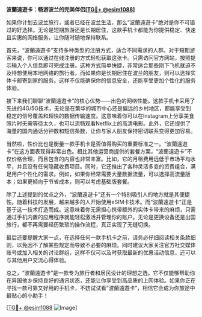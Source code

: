 **波蘭遠遊卡：畅游波兰的完美伴侣[[TG💪+ @esim1088](https://t.me/s/esim1088)]**

如果你计划去波兰旅行，或者已经在波兰生活，那么“波蘭遠遊卡”绝对是你不可错过的好选择。无论是短期旅游还是长期居住，这款手机卡都能为你提供稳定、快速且实惠的网络服务，让你随时随地保持联系。

首先，“波蘭遠遊卡”支持多种类型的注册方式，适合不同需求的人群。对于短期游客来说，你可以通过在线注册的方式轻松获取这张卡。只需访问官方网站，按照提示输入个人信息即可完成注册。这种方式简单快捷，非常适合那些刚下飞机就迫不及待想使用本地网络的旅行者。而如果你是长期居住在波兰的朋友，则可以选择实体卡邮寄到家的服务。这样不仅能确保你的信息安全，还能享受更加个性化的服务体验。

接下来我们聊聊“波蘭遠遊卡”的核心优势——出色的网络性能。这款手机卡采用了先进的4G/5G技术，无论是在繁华的城市中心还是偏远的乡村地区，都能享受到稳定的信号覆盖和超快的数据传输速度。这意味着你可以在Instagram上分享美食照片时无需等待太久，也可以流畅观看Netflix上的高清电影。此外，它还提供了海量的国内通话分钟数和短信条数，让你与家人朋友保持密切联系变得更加容易。

当然啦，性价比也是衡量一款手机卡是否值得购买的重要标准之一。“波蘭遠遊卡”在这方面表现得非常出色。相比其他运营商提供的套餐方案，“波蘭遠遊卡”不仅价格合理，而且包含的内容也非常丰富。比如，它的月租费用远低于市场平均水平，并且没有任何隐藏收费项目。同时，它还推出了各种灵活多变的资费组合，满足用户个性化的需求。例如，如果你经常需要大量数据流量，可以选择高流量版本；如果更倾向于节省成本，则可以考虑基础版套餐。

除了上述提到的优点之外，“波蘭遠遊卡”还有一个特别吸引人的地方就是其便捷性。随着科技的发展，越来越多的人开始使用eSIM卡技术。而“波蘭遠遊卡”正是基于这一技术打造而成。这意味着你无需担心携带额外的实体卡带来的麻烦，只需通过手机内置的应用程序就能轻松激活并管理你的账户。无论是更换设备还是出国旅行，都不再需要经历繁琐的操作流程，真正实现了无缝切换。

最后还要提醒大家一点，在选择任何一款手机卡之前，请务必仔细阅读相关条款细则，以免因不了解某些规定而导致不必要的麻烦。同时建议大家关注官方社交媒体账号或加入相关的讨论群组，这样不仅可以及时获取最新的优惠活动信息，还可以与其他用户交流心得体验。

总之，“波蘭遠遊卡”是一款专为旅行者和居民设计的理想之选。它不仅能够帮助你在异国他乡保持良好的通讯状态，还能让你享受到高品质的上网体验。如果你正在寻找一款可靠又好用的手机卡，不妨试试看“波蘭遠遊卡”，相信它会成为你旅途中最贴心的小助手！

[[TG💪+ @esim1088](https://t.me/s/esim1088) ![Image](https://i.postimg.cc/4NQfJmqS/Snipaste-2025-05-13-00-14-12.png)]